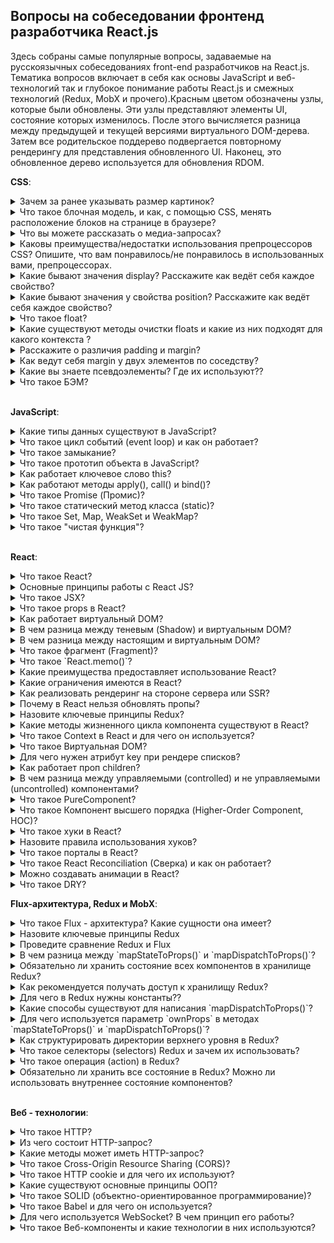 ## Вопросы на собеседовании фронтенд разработчика React.js

Здесь собраны самые популярные вопросы, задаваемые на русскоязычных собеседованиях front-end разработчиков на React.js.  Тематика вопросов включает в себя как основы JavaScript и веб-технологий так и глубокое понимание работы React.js и смежных технологий (Redux, MobX и прочего).Красным цветом обозначены узлы, которые были обновлены. Эти узлы представляют элементы UI, состояние которых изменилось. После этого вычисляется разница между предыдущей и текущей версиями виртуального DOM-дерева. Затем все родительское поддерево подвергается повторному рендерингу для представления обновленного UI. Наконец, это обновленное дерево используется для обновления RDOM.



**CSS**:

<details>
<summary>Зачем за ранее указывать размер картинок?</summary>
<div>
  <li> Потому что при загрузке страницы, по мере загрузки картинок, изображение начнет прыгать. </li>  
</div>  
</details>  
  
<details>
<summary>Что такое блочная модель, и как, с помощью CSS, менять расположение блоков на странице в браузере?</summary>
<div>
  <li>Блочная модель — модель, при которой каждый элемент представляет собой прямоугольный блок и имеет ширину, высоту, поля, границы и отступы. Менять расположение элементов можно с помощью позиционирования (position), отступов (margin) и трансформирования (transform).</li>  
</div>  
</details> 

<details>
<summary>Что вы можете рассказать о медиа-запросах?</summary>
<div>
  <li> Медиа-запросы позволяют адаптировать страницы для разных типов устройств (принтеров, речевых браузеров и т.д.) или для устройств с определенными характеристиками: ширина (width), высота (height), соотношение ширины к высоте области просмотра (aspect-ratio), ориентация (orientation), разрешение (resolution), количество бит на каждый из цветовых компонентов устройства (color) и другие. </li>  
</div>  
</details>  
  
<details>
<summary>Каковы преимущества/недостатки использования препроцессоров CSS? Опишите, что вам понравилось/не понравилось в использованных вами, препроцессорах.</summary>
<div>
  <li>Преимущества использования препроцессоров: использование дополнительного функционала (переменных, условий, циклов, функций и т.д.). Недостатки, в целом, проявляются при неправильном использовании этого функционала. Например:
Злоупотребление примесями (@mixin, когда один объект копирует свойства другого объекта). В итоге значительно увеличивается размер файла и падает общая производительность.
Использование расширения (@extend) в Sass позволяет избежать описанную выше проблему, но может возникнуть другая: многократное расширение базового класса может привести к получению CSS-правила с длинным именем селектора, что плохо сказывается на производительности.
При редактировании миксина или базового класса можно, не заметив, изменить свойства множества объектов.
Обобщая селекторы, можно слишком увеличить их специфичность, что затруднит их управление и поддержку.
В целом, использование препроцессоров предоставляет отличные синтаксис и возможности, но нужно тщательно взвешивать все за и против их использования для каждого конкретного проекта.</li>  
</div>  
</details>  


<details>
<summary>Какие бывают значения display? Расскажите как ведёт себя каждое свойство?</summary>
<div>

```CSS
  display: block | inline | inline-block | inline-table |
  inline-flex | flex | list-item | none |
  run-in | table | table-caption | table-cell | table-column-group 
  | table-column |
  table-footer-group | table-header-group | table-row | table-row-group
```

<H2>block</H2>

Элемент показывается как блочный. Применение этого значения для строчных элементов, например span, заставляет его вести подобно блокам — происходит перенос строк в начале и в конце содержимого.

<H2>inline</H2>

Элемент отображается как строчный. Использование блочных элементов, таких, как div и p, автоматически создаёт перенос и показывает их содержимое с новой строки. Значение inline отменяет эту особенность, поэтому содержимое блочных элементов начинается с того места, где окончился предыдущий элемент.

<H2>inline-block</H2>

Это значение генерирует блочный элемент, который обтекается другими элементами веб-страницы подобно строчному элементу. Фактически такой элемент по своему действию похож на встраиваемые элементы (вроде img). При этом его внутренняя часть форматируется как блочный элемент, а сам элемент — как строчный.

<H2>inline-table</H2>

Определяет, что элемент является таблицей, как при использовании table, но при этом таблица является строчным элементом и происходит её обтекание другими элементами, например, текстом.

<H2>inline-flex</H2>

Элемент ведёт себя как строчный и выкладывает содержимое согласно флекс-модели.

<H2>flex</H2>

Элемент ведёт себя как блочный и выкладывает содержимое согласно флекс-модели.

<H2>list-item</H2>

Элемент выводится как блочный и добавляется маркер списка. none Временно удаляет элемент из документа. Занимаемое им место не резервируется, и веб-страница формируется так, словно элемента и не было. Изменить значение и сделать вновь видимым элемент можно с помощью скриптов, обращаясь к свойствам через объектную модель. В этом случае происходит переформатирование данных на странице с учётом вновь добавленного элемента.
</div>  
</details>  

<details>
<summary>Какие бывают значения у свойства position? Расскажите как ведёт себя каждое свойство?</summary>
<div>
  
```CSS
  position: absolute | fixed | relative | static | sticky
```  
<H2>absolute</H2>

Абсолютное позиционирование. Указывает, что элемент абсолютно позиционирован, при этом другие элементы отображаются на веб-странице словно абсолютно позиционированного элемента и нет. Положение элемента задаётся свойствами left, top, right и bottom, также на положение влияет значение свойства position родительского элемента. Так, если у родителя значение position установлено как static или родителя нет, то отсчёт координат ведётся от края окна браузера. Если у родителя значение position задано как relative, то отсчёт координат ведётся от края родительского элемента.

<H2>fixed</H2>

Фиксированное позиционирование. По своему действию это значение близко к absolute, но в отличие от него привязывается к указанной свойствами left, top, right и bottom точке на экране и не меняет своего положения при прокрутке веб-страницы.

<H2>relative</H2>

Относительное позиционирование. Положение элемента устанавливается относительно его исходного места. Добавление свойств left, top, right и bottom изменяет позицию элемента и сдвигает его в ту или иную сторону от первоначального расположения.

<H2>static</H2>

Статичное позиционирование. Элементы отображаются как обычно. Использование свойств left, top, right и bottom не приводит к каким-либо результатам.

<H2>sticky</H2>

Это сочетание относительного и фиксированного позиционирования. Элемент рассматривается как позиционированный относительно, пока он не пересекает определённый порог, после чего рассматривается как фиксированный. Обычно применяется для фиксации заголовка на одном месте, пока содержимое, к которому относится заголовок, прокручивается на странице.
</div>  
</details> 


<details>
<summary>Что такое float?</summary>
<div>
Определяет, по какой стороне будет выравниваться элемент, при этом остальные элементы будут обтекать его с других сторон. Когда значение свойства float равно none, элемент выводится на странице как обычно, при этом допускается, что одна строка обтекающего текста может быть на той же линии, что и сам элемент.
</div>  
</details>  
  
<details>
<summary>Какие существуют методы очистки floats и какие из них подходят для какого контекста ?</summary>
<div>
  <li> Свойство clear, примененное к нижестоящему (от float) элементу со значениями left, right, both, а также свойство overflow со значением hidden. Само по себе свойство overflow управляет отображением содержимого блока (добавляет полосы прокрутки, обрезает не поместившийся контент), в добавок, значения auto, scroll или hidden отменяют свойство float.
</li>  
</div>  
</details> 

<details>
<summary>Расскажите о различия padding и margin?</summary>
<div>
<H2>margin</H2>

Устанавливает величину отступа от каждого края элемента. Отступом является пространство от границы текущего элемента до внутренней границы его родительского элемента.

<H2>padding</H2>

Устанавливает значение полей вокруг содержимого элемента. Полем называется расстояние от внутреннего края рамки элемента до воображаемого прямоугольника, ограничивающего его содержимое.
</div>  
</details>  
  


<details>
<summary>Как ведут себя margin у двух элементов по соседству?</summary>
<div>
У блочных элементов расположенных рядом друг с другом по вертикали наблюдается эффект схлопывания, когда отступы не суммируются, а объединяются между собой. Само схлопывание действует на два и более блока (один может быть вложен внутрь другого) с отступами сверху или снизу, при этом примыкающие отступы комбинируются в один. Для отступов слева и справа схлопывание никогда не применяется.

<p>Схлопывание не срабатывает:</p>

<p>для элементов, у которых на стороне схлопывания задано свойство padding.</p>
<p>для элементов, у которых на стороне схлопывания задана граница; на элементах с абсолютным позиционированием, т. е. таких, у которых position установлено как absolute;</p>
<p>на плавающих элементах (для них свойство float задано как left или right);</p>
<p>для строчных элементов;</p>
<p>для html.</p>

</div>  
</details>  
  


<details>
<summary>Какие вы знаете псевдоэлементы? Где их используют??</summary>
<div>
Самые «ходовые»:

<p>:after</p>
<p>:before</p>
<p>:placeholder</p>
<p>:selection</p>
</div>  
</details>  
  


<details>
<summary>Что такое БЭМ?</summary>
<div>
БЭМ (Блок, Элемент, Модификатор) — компонентный подход к веб-разработке. В его основе лежит принцип разделения интерфейса на независимые блоки. Он позволяет легко и быстро разрабатывать интерфейсы любой сложности и повторно использовать существующий код, избегая «Copy-Paste».
</div>  
</details>  
  
<br/> 
  
**JavaScript**:

<details>
<summary>Какие типы данных существуют в JavaScript?</summary>
<div>
  <ul>
    <li>
      Число <b>«number»</b> - Единый тип число используется как для целых, так и для дробных чисел. Существуют специальные числовые значения Infinity (бесконечность) и NaN (ошибка вычислений). Например, бесконечность Infinity получается при делении на ноль. Ошибка вычислений NaN будет результатом некорректной математической операции.
    </li>
    <li>
      Строка <b>«string»</b>
    </li>
    <li>
      Булевый (логический) тип <b>«boolean»</b>
    </li>
    <li>
      Специальное значение <b>«null»</b> - В JavaScript null не является «ссылкой на несуществующий объект» или «нулевым указателем», как в некоторых других языках. Это просто специальное значение, которое имеет смысл «ничего» или «значение неизвестно».
    </li>
    <li>
       Специальное значение <b>«undefined»</b> - Значение undefined, как и null, образует свой собственный тип, состоящий из одного этого значения. Оно имеет смысл «значение не присвоено». Если переменная объявлена, но в неё ничего не записано, то её значение как раз и есть undefined.
    </li>
    <li>
      Объекты <b>«object»</b> - Первые 5 типов называют «примитивными». Особняком стоит шестой тип: «объекты». Он используется для коллекций данных и для объявления более сложных сущностей. Объявляются объекты при помощи фигурных скобок {...}
    </li>
  </ul>
  <p><i>Источник: <a href ="https://learn.javascript.ru/types-intro">learn.javascript.ru</a></i></p>
</div>
</details>

<details>
<summary>Что такое цикл событий (event loop) и как он работает?</summary>
<div>
  <p>Движок браузера выполняет JavaScript в одном потоке. Для потока выделяется область памяти — стэк, где хранятся фреймы (аргументы, локальные переменные) вызываемых функций.</p>
  <p>Список событий, подлежащих обработке формируют очередь событий. Когда стек освобождается, движок может обрабатывать событие из очереди. Координирование этого процесса и происходит в event loop.</p>
  <p>Это по сути бесконечный цикл, в котором выполняются многочисленные обработчики событий. Если очередь пустая — движок браузера ждет, когда поступит событие. Если непустая — первое в ней событие извлекается и его обработчик начинает выполняться. И так до бесконечности.</p>
   <p>Main Thread - основной поток, где браузер выполняет JS.</p>
   <img src="https://habrastorage.org/r/w1560/webt/l0/z9/q2/l0z9q2s-zdltplomxlim269pu7k.png"/>
   <p>На основе этой схемы строится работа всего Event Loop.</p>
   <img src="https://habrastorage.org/r/w1560/webt/zh/lq/ff/zhlqffco6t_lo1sxkql-hoqmlmq.png"/>
   <p>После начала выполнения скрипта, в очередь Tasks ставится задача с выполнением этого скрипта.</p>
   <p>После того как завершается задача по выполнению скрипта (задача от Tasks), Event Loop идет к Microtasks (после задачи от Tasks Event Loop берет задачи от Microtasks). У него Event Loop берет задачи до тех пор, пока они не закончатся. Это значит, что если время их добавления равно времени их выполнения, то Event Loop будет бесконечно их разгребать.
Далее он идет к Render и выполняет задачи от него. Задачи от Render оптимизируются браузером и, если он посчитает, что в этом цикле не нужно ничего перерисовывать, то Event Loop просто пойдет дальше. Далее Event Loop снова берет задачи от Tasks и просит у него только одну, первую в очереди задачу, передает ее в CallStack и идет дальше по циклу.</p>
   <p>Если у кого-то из заказчиков не оказалось задач, то Event Loop просто идет к следующему. И, наоборот, если у заказчика задачи занимают много времени, то остальные заказчики будут ждать своей очереди. А если задачи от какого-то заказчика оказались бесконечными, то Call Stack переполняется, и браузер начинает ругаться.</p>
    <p>
    Фрагмент кода для примера работы с Event Loop:

    function foo() {
      setTimeout(foo, 0);
    }

    foo();
  </p>
  <p>Мы видим, что функция foo вызывает сама себя рекурсивно через setTimeout внутри, но при каждом вызове она создает задачу заказчика Tasks. Как мы помним, в цикле Event Loop при выполнении очереди задач от Tasks берет только 1 задачу в цикл. И далее происходит выполнение задач от Microtasks и Render. Поэтому этот фрагмент кода не заставит Event Loop страдать и вечно разгребать его задачи. Но будет подкидывать новую задачу для заказчика Tasks на каждом круге.</p>

  <p>Давайте попробуем выполнить этот скрипт в браузере Google Chrome. Для этого я создал простой HTML-документ и подключил в нем script.js с этим фрагментом кода. После открытия документа заходим в инструменты разработчика, и открываем вкладку Perfomance и жмем там кнопку 'start profiling and reload page':</p>

  <img src="https://habrastorage.org/r/w780/webt/g2/t2/qm/g2t2qmmkttfonylvgs0tqkyfbs0.png"/>

  <p>Видим, что задачи от Tasks выполняются по одной в цикл, примерно раз в 4ms.</p>

</div>
</details>

<details>
<summary>Что такое замыкание?</summary>
<div>
  <p>Замыкание — это комбинация функции и лексического окружения, в котором эта функция была объявлена. Это окружение состоит из произвольного количества локальных переменных, которые были в области действия функции во время создания замыкания.</p> 
  <p>Простыми словами, замыкание запоминает переменные из того места где оно было обьявлено и не важно где оно было запущено.</p>
  <p><i>Источник: <a href ="https://developer.mozilla.org/ru/docs/Web/JavaScript/Closures">developer.mozilla.org</a></i></p>
</div>
</details>

<details>
<summary>Что такое прототип объекта в JavaScript?</summary>
<div>
  <p>В JavaScript объект может наследовать свойства другого объекта. Объект, от которого наследуются свойства, называется прототипом.</p>
  <p>Суть прототипного наследования в JavaScript: объекты могут наследовать свойства от других объектов - прототипов. Связующим звеном выступает специальное свойство __proto__</p>
  <p>Если один объект имеет специальную ссылку __proto__ на другой объект, то при чтении свойства из него, если свойство отсутствует в самом объекте, оно ищется в объекте __proto__. Недостаток этого подхода – он не работает в IE10-.</p>
  <p>К счастью, в JavaScript с древнейших времён существует альтернативный, встроенный в язык и полностью кросс-браузерный способ. Чтобы новым объектам автоматически ставить прототип, конструктору ставится свойство prototype.</p>
  <p>При создании объекта через new, в его прототип __proto__ записывается ссылка из prototype функции-конструктора.</p>
  <p>Значением Person.prototype по умолчанию является объект с единственным свойством constructor, содержащим ссылку на Person.</p>
  <p><i>Источник: <a href ="https://learn.javascript.ru/prototype">learn.javascript.ru</a></i></p>
</div>
</details>

<details>
<summary>Как работает ключевое слово this?</summary>
<div>
  <p>В глобальном контексте выполнения (за пределами каких-либо функций), this ссылается на глобальный объект вне зависимости от использования в строгом или нестрогом режиме.</p>
  <p>В пределах функции значение this зависит от того, каким образом вызвана функция (т.е. THIS это контекст вызова функции):</p>
  <ul>
  <li>Простой вызов -  значением this будет глобальный объект. В строгом режиме, значение this остается тем значением, которое было установлено в контексте исполнения. Если такое значение не определено, оно остается undefined. Для того что бы передать значение this от одного контекста другому необходимо использовать call или apply</li>
  <li>Стрелочные функции, this привязан к окружению, в котором была создана функция. В глобальной области видимости, this будет указывать на глобальный объект. </li>
  <li>Метод обьекта, Когда функция вызывается как метод объекта, используемое в этой функции ключевое слово this принимает значение объекта, по отношению к которому вызван метод.</li>
  <li>Не прямой вызов, this это первый аргумент когда мы вызываем связанную функцию myFync.bind(thisArg)</li>
  <li>Конструктор, new Foo(), this это созданный обьект при вызове конструктора. new Foo() делает вызов конструктора, где контекст это контекст созданного обьекта. Внутри Foo обьект проиницилизорован.</li>
    
    
  
  
    //Функция конструктор
    function Foo () {
      // this is fooInstance
      this.property = 'Default Value';
    }

    //Constructor invocation
    const fooInstance = new Foo();

    fooInstance.property; // => 'Default Value'

   <img src="https://dmitripavlutin.com/static/a0f6062c2d9848de7c0b569aff17195b/7c84e/5-1.webp"/>
  

  </ul>
  <p><i>Источник: <a href ="https://developer.mozilla.org/ru/docs/Web/JavaScript/Reference/Operators/this">developer.mozilla.org</a></i></p>
</div>
</details>

<details>
<summary>Как работают методы apply(), call() и bind()?</summary>
<div>
  <p>Функции в JavaScript никак не привязаны к своему контексту this, с одной стороны, здорово – это позволяет быть максимально гибкими, одалживать методы и так далее.</p>
  <p>Но с другой стороны – в некоторых случаях контекст может быть потерян. Способы явно указать this  - методы bind, call и apply.</p>
  <ul>
    <li>
      <p>Синтаксис метода call: func.call(context, arg1, arg2, ...)</p>
      <p>При этом вызывается функция func, первый аргумент call становится её this, а остальные передаются «как есть». Вызов func.call(context, a, b...) – то же, что обычный вызов func(a, b...), но с явно указанным this(=context).</p>
    </li>
    <li>
      <p>Если нам неизвестно, с каким количеством аргументов понадобится вызвать функцию, можно использовать более мощный метод: apply. Вызов функции при помощи func.apply работает аналогично func.call, но принимает массив аргументов вместо списка.</p>
      <p>
        func.call(context, arg1, arg2) идентичен вызову func.apply(context, [arg1, arg2]);
      </p>
    </li>
    <li>
      <p>Синтаксис встроенного bind: var wrapper = func.bind(context[, arg1, arg2...])</p>
      <p>Методы bind и call/apply близки по синтаксису, но есть важнейшее отличие. Методы call/apply вызывают функцию с заданным контекстом и аргументами. А bind не вызывает функцию. Он только возвращает «обёртку», которую мы можем вызвать позже, и которая передаст вызов в исходную функцию, с привязанным контекстом.</p>
    </li>
  </ul>
  <p>
    <i>Источник:
      <br/>
      <a href ="https://learn.javascript.ru/call-apply#metod-apply">javascript.ru - call и apply</a>
      <br/>
      <a href ="https://learn.javascript.ru/bind#bind">javascript.ru - bind</a>
    </i>
  </p>
</div>
</details>

<details>
<summary>Что такое Promise (Промис)?</summary>
<div>
  <br/>
  <p>Promise – это специальный объект, который содержит своё состояние. Вначале pending («ожидание»), затем – одно из: fulfilled («выполнено успешно») или rejected («выполнено с ошибкой»).</p>
  <p>
    Синтаксис создания Promise:

    var promise = new Promise(function(resolve, reject) {
      // Эта функция будет вызвана автоматически

      // В ней можно делать любые асинхронные операции,
      // А когда они завершатся — нужно вызвать одно из:
      // resolve(результат) при успешном выполнении
      // reject(ошибка) при ошибке
    })
  </p>
  <p>
    Универсальный метод для навешивания обработчиков:
    
    promise.then(onFulfilled, onRejected)
    
  <ul>
    <li>onFulfilled – функция, которая будет вызвана с результатом при resolve.</li>
    <li>onRejected – функция, которая будет вызвана с ошибкой при reject.</li>
  </ul>
    Для того, чтобы поставить обработчик только на ошибку, вместо .then(null, onRejected) можно написать .catch(onRejected) – это то же самое.
  </p>
  <p>
    Возьмём setTimeout в качестве асинхронной операции, которая должна через некоторое время успешно завершиться с результатом «result»:
  
    // Создаётся объект promise
    let promise = new Promise((resolve, reject) => {

      setTimeout(() => {
        // переведёт промис в состояние fulfilled с результатом "result"
        resolve("result");
      }, 1000);

    });

    // promise.then навешивает обработчики на успешный результат или ошибку
    promise
      .then(
        result => {
          // первая функция-обработчик - запустится при вызове resolve
          alert("Fulfilled: " + result); // result - аргумент resolve
        },
        error => {
          // вторая функция - запустится при вызове reject
          alert("Rejected: " + error); // error - аргумент reject
        }
      );
   В результате запуска кода выше – через 1 секунду выведется «Fulfilled: result».
  </p>
  <p><i>Источник: <a href ="https://learn.javascript.ru/promise">javascript.ru</a></i></p>
</div>
</details>

<details>
  <summary>Что такое статический метод класса (static)?</summary>
  <div>
    <p>
      Ключевое слово static используется в классах для определения статичных методов. Статичные методы функции, принадлежащие объекту класса, но не доступные другим объектам того же класса.
      
      class Repo {
        static getName() {
          return "Repo name is modern-js-cheatsheet"
        }
      }

      // нам не нужно создавать объект класса Repo
      console.log(Repo.getName()) // "Repo name is modern-js-cheatsheet"

      let r = new Repo();
      console.log(r.getName()) // необработанная ошибка TypeError: r.getName не является функцией
   </p>
    <p>
      Cтатические методы вызываются через имя класса. Вызывать статические методы через имя объекта запрещено. Статические методы часто используются для создания вспомогательных функций приложения.
    </p>
    <p>
    </p>
    <p>
      <i>Источник: <a href="https://tproger.ru/translations/javascript-cheatsheet/#sttcmthds">tproger.ru</a>
      </i>
    </p>
  </div>
</details>

<details>
<summary>Что такое Set, Map, WeakSet и WeakMap?</summary>
<div>
  <br/>
  <p>В ES-2015 появились новые типы коллекций в JavaScript: Set, Map, WeakSet и WeakMap.</p>
  <p>Map – коллекция для хранения записей вида ключ:значение. В отличие от объектов, в которых ключами могут быть только строки, в Map ключом может быть произвольное значение, например:</p>
  <p>
    
    'use strict';

    let map = new Map();

    map.set('1', 'str1');   // ключ-строка
    map.set(1, 'num1');     // число
    map.set(true, 'bool1'); // булевое значение

    // в обычном объекте это было бы одно и то же,
    // map сохраняет тип ключа
    alert( map.get(1)   ); // 'num1'
    alert( map.get('1') ); // 'str1'

    alert( map.size ); // 3
  </p>
  <p>
    Set – коллекция для хранения множества значений, причём каждое значение может встречаться лишь один раз. Например, к нам приходят посетители, и мы хотели бы сохранять всех, кто пришёл. При этом повторные визиты не должны приводить к дубликатам, то есть каждого посетителя нужно «посчитать» ровно один раз. Set для этого отлично подходит:
  </p>
  <p>
    
    'use strict';

    let set = new Set();

    let vasya = {name: "Вася"};
    let petya = {name: "Петя"};
    let dasha = {name: "Даша"};

    // посещения, некоторые пользователи заходят много раз
    set.add(vasya);
    set.add(petya);
    set.add(dasha);
    set.add(vasya);
    set.add(petya);

    // set сохраняет только уникальные значения
    alert( set.size ); // 3

    set.forEach( user => alert(user.name ) ); // Вася, Петя, Даша
  </p>
  <p>
    WeakSet – особый вид Set, не препятствующий сборщику мусора удалять свои элементы. 
    То же самое – WeakMap для Map. То есть, если некий объект присутствует только в WeakSet/WeakMap – он удаляется из памяти. Это нужно для тех ситуаций, когда основное место для хранения и использования объектов находится где-то в другом месте кода, а здесь мы хотим хранить для них «вспомогательные» данные, существующие лишь пока жив объект. Например, у нас есть элементы на странице или, к примеру, пользователи, и мы хотим хранить для них вспомогательную информацию, например обработчики событий или просто данные, но действительные лишь пока объект, к которому они относятся, существует. Если поместить такие данные в WeakMap, а объект сделать ключом, то они будут автоматически удалены из памяти, когда удалится элемент. Например:
  </p>
  <p>
    
    // текущие активные пользователи
    let activeUsers = [
      {name: "Вася"},
      {name: "Петя"},
      {name: "Маша"}
    ];

    // вспомогательная информация о них,
    // которая напрямую не входит в объект юзера,
    // и потому хранится отдельно
    let weakMap = new WeakMap();

    weakMap.set(activeUsers[0], 1);
    weakMap.set(activeUsers[1], 2);
    weakMap.set(activeUsers[2], 3);
    weakMap.set('Katya', 4); //Будет ошибка TypeError: "Katya" is not a non-null object

    alert( weakMap.get(activeUsers[0]) ); // 1

    activeUsers.splice(0, 1); // Вася более не активный пользователь

    // weakMap теперь содержит только 2 элемента

    activeUsers.splice(0, 1); // Петя более не активный пользователь

    // weakMap теперь содержит только 1 элемент
  </p>
  <p><i>Источник: <a href ="https://learn.javascript.ru/set-map">javascript.ru</a></i></p>
</div>
</details>

<details>
<summary>Что такое "чистая функция"?</summary>
<div>
  <p>
   Чистые функции — строительные блоки в функциональном программировании. Их обожают за простоту и тестируемость.  Функция должна удовлетворять двум условиям, чтобы считаться «чистой»:

  — Каждый раз функция возвращает одинаковый результат, когда она вызывается с тем же набором аргументов

  — Нет побочных эффектов
   </p> 

   <p> 1. Нечистые функции = непостоянные результаты </p>
   <p> 2. Нет побочных эффектов </p>
   <p>Примеры побочных эффектов:

    Видоизменение входных параметров
    console.log
    HTTP вызовы (AJAX/fetch)
    Изменение в файловой системе
    Запросы DOM

    
  </p> 
  <p>По сути, любая работа, выполняемая функцией, не связана с вычислением конечного результата. </p>
</div>
</details>

<br/>

**React**:

<details>
<summary>Что такое React?</summary>
<div>
  <p>
   React это *открытая (с открытым исходным кодом) JavaScript-библиотека для фронтенда*, предназначенная для создания пользовательских интерфейсов, особенно, если речь идет о создании одностраничного приложения. Она отвечает за слой представления (view layout) в веб и мобильных приложениях. React был создан [Jordan Walke](https://github.com/jordwalke), разработчиком программного обеспечения из Facebook. React был представлен на Facebook News Feed в 2011 году, а для Instagram - в 2012 году.
   </p>
   <p>
    <a>Основными особенностями React является следующее:</a> <br>
    1. Использование *VirtualDOM* (виртуальной объектной модели документа) вместо *RealDOM* (настоящий или реальный DOM), поскольку манипуляции с *RealDOM* являются дорогостоящими с точки зрения производительности<br>
    2. Поддержка *рендеринга на стороне сервера* (Server Side Rendering, SSR)<br>
    3. Следование принципу *однонаправленного* потока или связывания данных<br>
    4. Использование *переиспользуемых/компонуемых* компонентов пользовательского интерфейса (User Interface, UI) для формирования слоя представления<br>
   </p>
</div>
</details>

<details>
<summary>Основные принципы работы с React JS?</summary>
<div>
  <a>Composition:</a><br>
  <p>
     Композиция это обьединения частей или елементов в единое целое. Компоненты в реакте это UI кирпичики из которых строится приложение. Композиция в React JS используется вместо наследования.<br>
     Модель композиции React: <br>
     1. Родитель может знать, а может и не знать кто будет компонентом ребенком в будущем.<br>
     2. Ребенок ни когда не знает кто родитель.<br>
     3. Ребенок ни когда не знает кто его братья и сестры.<br>
     4. Отношения между компонентами проиходят через всем понятный интерфейс (ПРОПСЫ).<br>

  </p>
   <p>
    
   </p>
</div>
</details>

<details>
<summary>Что такое JSX?</summary>
<div>
  *JSX* (JavaScript и XML) - это XML-подобный синтаксис, расширяющий возможности ECMAScript. По сути, он является синтаксическим сахаром для функции `React.createElement()`, совмещая выразительность JavaScript с HTML-подобным синтаксисом разметки.

   <p> В приведенном ниже примере, текст внутри тега `h1` в методе `render()` возвращается в виде JavaScript-функции: </p>

    
    class App extends React.Component {
      render() {
        return (
          <div>
            <h1>{'Добро пожаловать в мир React!'}</h1>
          </div>
        )
      }
    }
    
</div>
</details>

<details>
<summary>Что такое props в React?</summary>
<div>
  <p>
  *Props* - это входные данные для компонента. Это простые значения (примитивы) или объект, содержащий несколько значений, которые передаются компонентам при их создании с помощью синтаксиса, похожего на атрибуты HTML-тегов.

  <p>Основное назначение пропов в React заключается в предоставлении компоненту следующего функционала:</p>

  <p>1. Передача данных компоненту</p>
  <p>2. Вызов изменения состояния</p>
  <p>3. Использование через `this.props.reactProp` внутри метода `render()` компонента</p>
    Создадим элемент со свойством `reactProp`:
  <p>

      <Element reactProp={'1'} />
  </p>
    Этот `reactProp` добавляется в качестве свойства ко встроенному объекту *props*, который присутствет во всех компонентах, созданных с помощью React.
  <p>

     props.reactProp
  </p>  
  </p>
</div>
</details>


<details>
<summary>Как работает виртуальный DOM?</summary>
<div>
  <p>1. При любом изменении внутренних данных пользовательский интерфейс меняется в представлении виртуального DOM.</p>
  <p>2. Затем вычисляется разница между предыдущим и новым представлениями.</p>
  <p>3. После этого обновляются только те части реального DOM, которые подверглись изменениям.</p>
  <img src="https://api.bcode.dev/v1/content/storage/post/100004/a36995c00227434eb59af3dfd8f246c5.png"/>

  <p>Красным цветом обозначены узлы, которые были обновлены. Эти узлы представляют элементы UI, состояние которых изменилось. После этого вычисляется разница между предыдущей и текущей версиями виртуального DOM-дерева. Затем все родительское поддерево подвергается повторному рендерингу для представления обновленного UI. Наконец, это обновленное дерево используется для обновления RDOM.</p>

  <img src="https://habrastorage.org/r/w1560/getpro/habr/post_images/12a/500/0c2/12a5000c239d0c3eb96cd4848e7221a1.jpg"/>
</div>
</details>

<details>
<summary>В чем разница между теневым (Shadow) и виртуальным DOM?</summary>
<div>
  <p>*Shadow DOM* - это браузерная технология, спроектированная для ограничения области видимости переменных и CSS в *веб-компонентах*. *Virtual DOM* - это концепция, реализуемая некоторыми библиотеками JavaScript поверх браузерных API.</p>
</div>
</details>

<details>
<summary>В чем разница между настоящим и виртуальным DOM?</summary>
<div>
Ниже представлены основные отличие между реальным и виртуальным DOM:

| Реальный DOM | Виртуальный DOM |
| ----- | ------- |
| Обновления медленные | Обновления быстрые |
| Манипуляции с DOM очень дорогостоящие | Манипуляции с DOM не очень дорогие |
| Вы можете обновлять HTML напрямую | Вы не можете обновлять HTML напрямую |
| Активная работа с DOM часто приводит к утечкам памяти | Утечки памяти практически полностью исключены |
| При обновлении элемента создается новая DOM | При изменении элемента обновляется только JSX |
</div>
</details>

<details>
<summary>Что такое фрагмент (Fragment)?</summary>
<div>
  <p>
  Это распространенный паттерн в React, который используется в компонентах, возвращающих несколько элементов. *Fragments* позволяют группировать дочерние элементы без создания лишних DOM-узлов:</p>
  <p>

    render() {
      return (
        <React.Fragment>
          <ChildA />
          <ChildB />
          <ChildC />
        </React.Fragment>
      )
    }
  </p>

  <p>Также существует *сокращенный синтаксис*, но он не поддерживается в некоторых инструментах:</p>
  <p>

    render() {
      return (
        <>
          <ChildA />
          <ChildB />
          <ChildC />
        </>
      )
    }
  </p>

  <p>1. Фрагменты немного быстрее и используют меньше памяти. Реальная польза от этого ощущается в очень больших и глубоких деревьях элементов</p>
  <p>2. Некоторые механизмы CSS, например, *Flexbox* и *Grid* используют связь родитель-ребенок (предок-потомок, если угодно), поэтому добавление дополнительных `div` может сломать макет страницы.</p>
  <p>3. Удобнее пользоваться инспектором DOM</p>
  </p>
</div>
</details>



<details>
<summary>Что такое `React.memo()`?</summary>
<div>
<p>Классовым компонентам можно запретить повторный рендеринг, если их пропы остались прежними, с помощью *PureComponent* или `shouldComponentUpdate()`. Теперь и у функциональных компонентов имеется такая возможность благодаря функции-обертке `React.memo()`:</p>

  ```jsx
  const MyComponent = React.memo(function MyComponent(props) {
  /* повторный рендеринг выполняется только при изменении пропов */
  });
  ```

<p>Похожий функционал предоставляет хук `useMemo()`.</p>
</div>
</details>


<details>
<summary>Какие преимущества предоставляет использование React?</summary>
<div>
  <p>Вот список основных преимуществ:

    1. Повышение производительности приложения благодаря *виртуальному DOM*
    2. *JSX* облегчает написание и чтение кода
    3. Возможность рендеринга как на стороне клиента, так и на стороне сервера
    4. Возможность относительно простой интеграции с фреймворками (Angular, Backbone), поскольку React - это всего лишь библиотека
    5. Возможность быстрого юнит и интеграционного тестирования с помощью таких инструментов, как Jest
  </p>

</div>
</details>

<details>
<summary>Какие ограничения имеются в React?</summary>
<div>
  <p>Кроме преимуществ, в React существуют некоторые ограничения:

    1. React - это всего лишь библиотека, отвечающая за слой представления, а не полноценный фреймворк
    2. Его трудно изучать новичкам в веб-разработке
    3. Интеграция с традиционными MVC-фреймворками требует дополнительной настройки
    4. Код является более сложным из-за встроенных шаблонов и JSX
    5. Большое количество мелких компонентов приводит к сложности в проектировании и построении архитектуры приложения
  </p>
</div>
</details>


<details>
<summary>Как реализовать рендеринг на стороне сервера или SSR?</summary>
<div>
  <p>React поддерживает рендеринг на стороне Node-сервера из коробки. Для этого используется специальная версия DOM-рендерера, которая реализует такой же паттерн, что и клиентская версия:</p>

   
    import ReactDOMServer from 'react-dom/server'
    import App from './App'

    ReactDOMServer.renderToString(<App />)
    

  <p>Этот метод возвращает обычный HTML в виде строки, которая затем может быть помещена в тело (body) ответа сервера. На стороне клиента React определяет предварительно отрендеренный контент и просто вставляет его в существующее дерево компонентов.
  </p>
</div>
</details>


<details>
<summary>Почему в React нельзя обновлять пропы?</summary>
<div>
  <p>Философия React гласит, что пропы должны быть *иммутабельными* (неизменяемыми или неизменными) и *однонаправленными* (передаваемыми в одном направлении, сверху вниз). Это означает, что родительский компонент может передавать пропы дочерним, а последние не могут их модифицировать.</p>
</div>
</details>


<details>
<summary>Назовите ключевые принципы Redux?</summary>
<div>
<p>Redux следует трем фундаментальным принципам:</p>
     <p>1. **Единственный источник истины:** состояние всего приложения хранится в древовидном объекта - в одном хранилище. Единственное состояние-дерево облегчает наблюдение за изменениями и отладку или инспектирование приложения</p>
     <p>2. **Состояние доступно только для чтения:** единственный способ изменить состояние заключается в запуске операции - объекте, описывающем произошедшее. Это позволяет гарантировать, что ни представления, ни сетевые коллбеки не буду иметь возможности изменять состояние напрямую</p>
    <p>3. **Изменения производятся с помощью "чистых" функций:** для определения того, как изменяется состояние в зависимости от операции, создаются редукторы (reducers). Редукторы - это "чистые" функции, принимающие предыдущее состояние в качестве аргумента и возвращающие новое</p>

</div>
</details>


<details>
<summary>Какие методы жизненного цикла компонента существуют в React?</summary>
<div>
  <ul>
     <li>
       <b>render()</b> — единственный обязательный метод в классовом компоненте.
       <br>
       При вызове он проверяет this.props и this.state и возвращает один из следующих вариантов: Элемент React, Массивы и фрагменты, Порталы, Строки и числа, Booleans или null
     </li>
    <br/>
    <li>
      <b>constructor()</b> - Конструктор компонента React вызывается до того, как компонент будет примонтирован. В начале конструктора необходимо вызывать super(props). Если это не сделать, this.props не будет определён. Это может привести к багам.
      <br>
      Конструкторы в React обычно используют для двух целей: Инициализация внутреннего состояния через присвоение объекта this.state. Привязка обработчиков событий к экземпляру.
      <br>
      Конструктор — единственное место, где можно напрямую изменять this.state. В остальных методах необходимо использовать this.setState().
      <br>
      <b>useState</b> - заменяет конструктор. Служит для управление локальным state у компонента.
    </li>
    <br/>
    <li>
      <b>componentDidMount()</b> - вызывается сразу после монтирования (то есть, вставки компонента в DOM). В этом методе должны происходить действия, которые требуют наличия DOM-узлов. Это хорошее место для создания сетевых запросов.
      <br/>
      Этот метод подходит для настройки подписок. Но не забудьте отписаться от них в componentWillUnmount().
      <br/>
      <b>useEffect(callBack, [])</b> - Инициализируется немедленно после первого рендера, инициализирует state которому могут понадобиться DOM ноды, Network запросы и другие side effects.
    </li>
    <br/>
    <li>
      <b>componentDidUpdate(prevProps, prevState, snapshot)</b> - вызывается сразу после обновления. Не вызывается при первом рендере. Метод позволяет работать с DOM при обновлении компонента. Также он подходит для выполнения таких сетевых запросов, которые выполняются на основании результата сравнения текущих пропсов с предыдущими. Если пропсы не изменились, новый запрос может и не требоваться.
      <br>
      <p>

        const mounted = useRef()
        useEffect(() => {
          if(!mounted.current) {
            mounted.current = true
          } else {
            console.log('componentDidUpdate !)
          }

        })

   </p>
    <b>useEffect(callBack)</b> - вызывается и при первом рендере и после обновления. Для эмуляции componentDidUpdate нужна проверка на первый рендер и useRef.
    </li>
    <br/>
    <li>
      <b>componentWillUnmount()</b> - вызывается непосредственно перед размонтированием и удалением компонента. В этом методе выполняется необходимый сброс: отмена таймеров, сетевых запросов и подписок, созданных в componentDidMount().
    </li>
    <br/>
      <b>useEffect(callBack)</b> - return функция. Возвращает функцию которая будет запущена после unmount'a компоненты. Подходит для отмены таймеров, сетевых запросов и подписок.
    <li>
      <b>shouldComponentUpdate(nextProps, nextState)</b> - вызывается перед рендером, когда получает новые пропсы или состояние. Значение по умолчанию равно true. Этот метод нужен только для повышения производительности.. Но не опирайтесь на его возможность «предотвратить» рендер, это может привести к багам. Вместо этого используйте PureComponent, который позволяет не описывать поведение shouldComponentUpdate() вручную. PureComponent поверхностно сравнивает пропсы и состояние и позволяет не пропустить необходимое обновление.
      <b>memo</b> - управляет обновлением компонента
    </li>
    <br/>
    <li>
      <b>static getDerivedStateFromProps(props, state)</b> - вызывается непосредственно перед вызовом метода render, как при начальном монтировании, так и при последующих обновлениях. Он должен вернуть объект для обновления состояния или null, чтобы ничего не обновлять.
      <br/>
      Этот метод существует для редких случаев, когда состояние зависит от изменений в пропсах. 
    </li>
    <br/>
    <li>
      <b>getSnapshotBeforeUpdate(prevProps, prevState)</b> - вызывается прямо перед этапом «фиксирования» (например, перед добавлением в DOM). Он позволяет вашему компоненту брать некоторую информацию из DOM (например, положение прокрутки) перед её возможным изменением. Любое значение, возвращаемое этим методом жизненного цикла, будет передано как параметр componentDidUpdate().
    </li>
    <br/>
    <li>
      <b>static getDerivedStateFromError(error)</b> - Этот метод жизненного цикла вызывается после возникновения ошибки у компонента-потомка. Он получает ошибку в качестве параметра и возвращает значение для обновления состояния. getDerivedStateFromError() вызывается во время этапа «рендера». Поэтому здесь запрещены любые побочные эффекты, но их можно использовать в componentDidCatch().
    </li>
    <br/>
    <li>
      <b>componentDidCatch(error, info)</b> - Этот метод жизненного цикла вызывается после возникновения ошибки у компонента-потомка. Он получает два параметра: error — перехваченная ошибка, info — объект с ключом componentStack, содержащий информацию о компоненте, в котором произошла ошибка. Метод можно использовать для логирования ошибок.
    </li>
    <li>
      <b>useRef</b> - предоставляет доступ к DOM елементам созданным при рендере, помогает useEffect симитировать работу componentDidUpdate.
       <p>useRef() - это хук принимающий в качестве аргумента какое то значение и возвращающий референс. Референс это специальный обьект у которого есть свойство current.</p>
       reference.current - предоставляет доступ к значению, reference.current = newValue обновляет значение.<br/>
       1. Значение референса остается не изменным между ререндерами. <br/>
       2. Обновление референса не вызывает ререндер. <br/>
    </li>
    <li>
      <b>memo</b> - управление ререндером компонента. Заменяет shouldComponentUpdate.
      <p>Когда компонент обернут в React.memo. React отрисосвывает компонент и запоминает результат. Перед следющим рендером, если props и state не изменились, реакт использует сохраненный компонент и пропускает рендер.</p>
    </li>
  </ul>
  <img src='https://cdn-images-1.medium.com/max/1600/1*cPwvUhZrnB1dtZnjBEfXfA.png' />
  <img src='https://res.cloudinary.com/practicaldev/image/fetch/s--S1NFg-EJ--/c_limit%2Cf_auto%2Cfl_progressive%2Cq_auto%2Cw_880/https://miro.medium.com/max/800/1%2AJ1OWWbEDit18yTrM0sthgA.png'/>
  <img src ='https://res.cloudinary.com/practicaldev/image/fetch/s--HiDZKzEO--/c_limit%2Cf_auto%2Cfl_progressive%2Cq_auto%2Cw_880/https://miro.medium.com/max/1000/1%2A2ANppcgcNvccNSsS8fHbnQ.png'/>
  <p><i>Источник: <a href ="https://ru.reactjs.org/docs/react-component.html#render">ru.reactjs.org</a></i></p>
</div>
</details>

<details>
<summary>Что такое Context в React и для чего он используется?</summary>
<div>
  <br />
  <p>Контекст разработан для передачи данных, которые можно назвать «глобальными» для всего дерева React-компонентов (например, текущий аутентифицированный пользователь, UI-тема или выбранный язык).</p>
  <p>Контекст позволяет избежать передачи пропсов в промежуточные компоненты: 
    
    // Контекст позволяет передавать значение глубоко
    // в дерево компонентов без явной передачи пропсов
    // на каждом уровне. Создадим контекст для текущей
    // UI-темы (со значением "light" по умолчанию).
    const ThemeContext = React.createContext('light');

    class App extends React.Component {
      render() {
        // Компонент Provider используется для передачи текущей
        // UI-темы вниз по дереву. Любой компонент может использовать
        // этот контекст и не важно, как глубоко он находится.
        // В этом примере мы передаём "dark" в качестве значения контекста.
        return (
          <ThemeContext.Provider value="dark">
            <Toolbar />
          </ThemeContext.Provider>
        );
      }
    }

    // Компонент, который находится в середине,
    // теперь не должен явно передавать UI-тему вниз.
    function Toolbar(props) {
      return (
        <div>
          <ThemedButton />
        </div>
      );
    }

    class ThemedButton extends React.Component {
      // Определяем contextType, чтобы получить значение контекста.
      // React найдёт (выше по дереву) ближайший Provider-компонент,
      // предоставляющий этот контекст, и использует его значение.
      // В этом примере значение UI-темы будет "dark".
      static contextType = ThemeContext;
      render() {
        return <Button theme={this.context} />;
      }
    }
  </p>
  <p>Обычно контекст используется, если необходимо обеспечить доступ данных во многих компонентах на разных уровнях вложенности. По возможности не используйте его, так как это усложняет переиспользование компонентов.</p>
  <ul>
    <b>API:</b>
    <li>
      <b>React.createContext</b> - оздание объекта Context. Когда React рендерит компонент, который подписан на этот объект, React получит текущее значение контекста из ближайшего подходящего Provider выше в дереве компонентов.
    </li>
    <li>
      <b>Context.Provider</b> - Каждый объект Контекста используется вместе с Provider компонентом, который позволяет дочерним компонентам, использующим этот контекст, подписаться на его изменения.
    </li>
    <li>
      <b>Class.contextType</b> - В свойство класса contextType может быть назначен объект контекста, созданный с помощью React.createContext(). Это позволяет вам использовать ближайшее и актуальное значение указанного контекста при помощи this.context. В этом случае вы получаете доступ к контексту, как во всех методах жизненного цикла, так и в рендер методе.
    </li>
    <li>
      <b>Context.Consumer</b> - Consumer — это React-компонент, который подписывается на изменения контекста. В свою очередь, это позволяет вам подписаться на контекст в функциональном компоненте. Consumer принимает функцию в качестве дочернего компонента. Эта функция принимает текущее значение контекста и возвращает React-компонент. Передаваемый аргумент value будет равен ближайшему (вверх по дереву) значению этого контекста, а именно пропу value Provider компонента. Если такого Provider компонента не существует, аргумент value будет равен значению defaultValue, которое было передано в createContext().
    </li>
  </ul>
  <p><i>Источник: <a href ="https://ru.reactjs.org/docs/context.html">ru.reactjs.org</a></i></p>
</div>
</details>

<details>
<summary>Что такое Виртуальная DOM?</summary>
<div>
  <br />
  <p>
    Виртуальный DOM (VDOM) — это концепция программирования, в которой идеальное или «виртуальное» представление пользовательского интерфейса хранится в памяти и синхронизируется с «настоящим» DOM при помощи библиотеки, такой как ReactDOM. Этот процесс называется согласованием.
  </p>
  <p>
    Поскольку «виртуальный DOM» — это скорее паттерн, чем конкретная технология, этим термином иногда обозначают разные понятия. В мире React «виртуальный DOM» обычно ассоциируется с React-элементами , поскольку они являются объектами, представляющими пользовательский интерфейс. Тем не менее, React также использует внутренние объекты, называемые «волокнами» (fibers), чтобы хранить дополнительную информацию о дереве компонентов. Их также можно считать частью реализации «виртуального DOM» в React.
  </p>
  <p><i>Источник: <a href ="https://ru.reactjs.org/docs/faq-internals.html">ru.reactjs.org</a></i></p>
</div>
</details>

<details>
<summary>Для чего нужен атрибут key при рендере списков?</summary>
<div>
  <br />
  <p>
    Ключи (keys) помогают React определять, какие элементы были изменены, добавлены или удалены. Их необходимо указывать, чтобы React мог сопоставлять элементы массива с течением времени.
  </p>
  <p>
    Лучший способ выбрать ключ — это использовать строку, которая будет явно отличать элемент списка от его соседей. Чаще всего вы будете использовать ID из ваших данных как ключи. Когда у вас нет заданных ID для списка, то в крайнем случае можно использовать индекс элемента как ключ.
    Так же можно использовать UUID. Главное что бы ключи были уникальные и не смещались.
  </p>
  <p><i>Источник: <a href ="https://ru.reactjs.org/docs/lists-and-keys.html">ru.reactjs.org</a></i></p>
</div>
</details>

<details>
<summary>Как работает проп children?</summary>
<div>
  <br />
  <p>
    Некоторые компоненты не знают своих потомков заранее. Это особенно характерно для таких компонентов, как Sidebar или Dialog, которые представляют из себя как бы «коробку», в которую можно что-то положить. Для таких компонентов мы рекомендуем использовать специальный проп children, который передаст дочерние элементы сразу на вывод:
    
    function FancyBorder(props) {
      return (
        <div className={'FancyBorder FancyBorder-' + props.color}>
          {props.children}
        </div>
      );
    }
  </p>
  <p>
    Это позволит передать компоненту произвольные дочерние элементы, вложив их в JSX:
  
    function WelcomeDialog() {
      return (
        <FancyBorder color="blue">
          <h1 className="Dialog-title">
            Добро пожаловать
          </h1>
          <p className="Dialog-message">
            Спасибо, что посетили наш космический корабль!
          </p>
        </FancyBorder>
      );
    }
  </p>
  <p>
    Всё, что находится внутри JSX-тега <FancyBorder>, передаётся в компонент FancyBorder через проп children. Поскольку FancyBorder рендерит {props.children} внутри div, все переданные элементы отображаются в конечном выводе.
  </p>
  <p><i>Источник: <a href ="https://ru.reactjs.org/docs/composition-vs-inheritance.html#containment">ru.reactjs.org</a></i></p>
</div>
</details>


<details>
<summary>В чем разница между управляемыми (controlled) и не управляемыми (uncontrolled) компонентами?</summary>
<div>
  <br />
  <p> В HTML элементы формы, такие как input, textarea и select, обычно сами управляют своим состоянием и обновляют его когда пользователь вводит данные. В React мутабельное состояние обычно содержится в свойстве компонентов state и обновляется только через вызов setState().
  </p>
  <p>
    В управляемом компоненте с каждой мутацией состояния связана функция-обработчик. Благодаря этому валидация или изменение введённого значения становится простой задачей. Например, если мы хотим, чтобы имя обязательно было набрано заглавными буквами, можно написать такой handleChange:
    
    handleChange(event) {
      this.setState({value: event.target.value.toUpperCase()});
    }
  </p>
  <p>
    Вместо того, чтобы писать обработчик события для каждого обновления состояния, вы можете использовать неуправляемый компонент и читать значения из DOM через реф.
  
    class NameForm extends React.Component {
      constructor(props) {
        super(props);
        this.handleSubmit = this.handleSubmit.bind(this);
        this.input = React.createRef();
      }

      handleSubmit(event) {
        alert('Отправленное имя: ' + this.input.current.value);
        event.preventDefault();
      }

      render() {
        return (
          <form onSubmit={this.handleSubmit}>
            <label>
              Имя:
              <input type="text" ref={this.input} />
            </label>
            <input type="submit" value="Отправить" />
          </form>
        );
      }
    }
  </p>
  <p>
    Неуправляемые компоненты опираются на DOM в качестве источника данных и могут быть удобны при интеграции React с кодом, не связанным с React. Количество кода может уменьшиться, правда, за счёт потери в его чистоте. Поэтому в обычных ситуациях мы рекомендуем использовать управляемые компоненты.
  </p>
  <p>Настройка контролируемого input включает в себя 3 шага: </p>
    1. Создать стейт для хранения значения input: 
    <p>

      [val, setVal] = useState('') 
   </p>
    2. Определить event handler для обновления state когда пользователь вводит данные в input 
    <p> 

      onChange = event => setVal(event.target.value)
   </p>    
    3. Присоединить eventHandler и установить значение аттрибута value на input field: 
    <p>

      <input onChange={onChange} value={val} />.
   </p>
    Debouncing значения input'a в state требует создания нового разделенного состояния с использованием hook'a useDebouncedValue(value, wait):
    <p>  
    
     debouncedQuery = useDebouncedValue(value, wait). 
   </p>
</div>
</details>

<details>
<summary>Что такое PureComponent?</summary>
<div>
  <br />
  <p>
    React.PureComponent похож на React.Component. Отличие заключается в том, что React.Component не реализует shouldComponentUpdate(), а React.PureComponent реализует его поверхностным сравнением пропсов и состояния.
  </p>
  <p>
    Если метод render() вашего React-компонента всегда рендерит одинаковый результат при одних и тех же пропсах и состояниях, для повышения производительности в некоторых случаях вы можете использовать React.PureComponent.
  </p>
  <p>
    Метод shouldComponentUpdate() базового класса React.PureComponent делает только поверхностное сравнение объектов. Если они содержат сложные структуры данных, это может привести к неправильной работе для более глубоких различий (то есть, различий, не выраженных на поверхности структуры). Наследуйте класс PureComponent только тогда, когда вы ожидаете использовать простые пропсы и состояние
  </p>
  <p><i>Источник: <a href ="https://ru.reactjs.org/docs/react-api.html#reactpurecomponent">ru.reactjs.org</a></i></p>
</div>
</details>


<details>
<summary>Что такое Компонент высшего порядка (Higher-Order Component, HOC)?</summary>
<div>
  <br />
  <p>
    Говоря просто, компонент высшего порядка — это функция, которая принимает компонент и возвращает новый компонент. HOC часто встречаются в сторонних библиотеках, например connect в Redux и createFragmentContainer в Relay.

    const EnhancedComponent = higherOrderComponent(WrappedComponent);
  </p>
  <p>
    Давайте реализуем функцию withSubscription — она будет создавать компоненты и подписывать их на обновления DataSource (наподобие CommentList и BlogPost). Функция будет принимать оборачиваемый компонент и через пропсы передавать ему новые данные:
  
    const CommentListWithSubscription = withSubscription(
      CommentList,
      (DataSource) => DataSource.getComments()
    );

    const BlogPostWithSubscription = withSubscription(
      BlogPost,
      (DataSource, props) => DataSource.getBlogPost(props.id)
    );
  </p>
  <p>
    Первый параметр — это оборачиваемый компонент. Второй — функция, которая извлекает нужные нам данные, она получает DataSource и текущие пропсы.
  </p>
  <p>
    Заметьте, что HOC ничего не меняет и не наследует поведение оборачиваемого компонента, вместо этого HOC оборачивает оригинальный компонент в контейнер посредством композиции. HOC является чистой функцией без побочных эффектов. Вот и всё! Оборачиваемый компонент получает все пропсы, переданные контейнеру, а также проп data. Для HOC не важно, как будут использоваться данные, а оборачиваемому компоненту не важно, откуда они берутся.
  </p>
  <p>1. Обеспечения возможности переиспользования кода, логики, а также для абстрагирования шаблонов</p>
  <p>2. Отложенного рендеринга</p>
  <p>3. Абстрагирования и манипулирования состоянием</p>
  <p>4. Манипулирования пропами</p>
</div>
</details>

<details>
<summary>Что такое хуки в React?</summary>
<div>
  <br />
  <p>
    Хуки — нововведение в React 16.8, которое позволяет использовать состояние и другие возможности React без написания классов. Хуки — это функции, с помощью которых вы можете «подцепиться» к состоянию и методам жизненного цикла React из функциональных компонентов. Хуки не работают внутри классов — они дают вам возможность использовать React без классов. 
  </p>
  <p>
    Хук состояния - useState. ASYNC.
    
      // Toggle a boolean
      const [toggled, setToggled] = useState(false);
      setToggled(toggled => !toggled);

      // Increase a counter
      const [count, setCount] = useState(0);
      setCount(count => count + 1);

      // Add an item to array
      const [items, setItems] = useState([]);
      setItems(items => [...items, 'New Item']);
          

   <p>1. Вызов useState превращает компонент в stateful functional component.</p> 
   <p>2. Первый аргумент хука, initial state</p>
   <p>3. Хук возвращает массив. Первый итем массива это текущее значение state.</p>
   <p>4. Второй итем массива это функция для обновления state</p>
   useState можно использовать в callback функциях eventhandler или в callback других хуков.
   После вызова функции обновления state, компонент делает re-render. Для того что бы новый state стал актуальным.
   <br>
   <p>Ленивая инициализация state:</p>
   Когда инициализация state требует тяжелую вычислительную операцию, надо использовать ленивую инициализацию state. Передавай в качестве агрумента useState, функцию с этой операцией. Создание функции происходит быстро. Даже если она требует дорогих вычислений. Много мощности займет только вызов функции. А функция будет вызвана реактом только когда понадобится значение для инициализации т.е. при первом render.
   <br>
   <p>Некорректно вызывать useState при помощи:</p>
   <p>1. Условий (if, else)</p>
   <p>2. Вложенных функций </p>
  
   <p>Когда вычисление нового стейта используется при помощи предидущего стейта, можно использовать callback: </p>
   <p>

      const [state, setState] = useState(initialState);

      // заменяет старый стейт на новый и запускает ререндер
      setState(prevState => nextState);

      // после ререндера старый стейт заменяется новым
   </p>   
  </p>
  <p>
    Хук эффекта - useEffect
    
    import React, { useState, useEffect } from 'react';

    function Example() {
      const [count, setCount] = useState(0);

      // По принципу componentDidMount и componentDidUpdate:
      useEffect(() => {
        // Обновляем заголовок документа, используя API браузера
        document.title = `Вы нажали ${count} раз`;
      });

      return (
        <div>
          <p>Вы нажали {count} раз</p>
          <button onClick={() => setCount(count + 1)}>
            Нажми на меня
          </button>
        </div>
      );
    }
   
   Когда вы вызываете useEffect, React получает указание запустить вашу функцию с «эффектом» после того, как он отправил изменения в DOM. Поскольку эффекты объявляются внутри компонента, у них есть доступ к его пропсам и состоянию. По умолчанию, React запускает эффекты после каждого рендера, включая первый рендер.
  </p>
  <p><i>Источник: <a href ="https://ru.reactjs.org/docs/hooks-overview.html">ru.reactjs.org</a></i></p>
</div>
</details>

<details>
<summary>Назовите правила использования хуков?</summary>
<div>
<p>При использовании хуков необходимо соблюдать два правила:</p>

<p>1. Хуки не должны вызываться внутри циклов, условий или вложенных функций. Это позволяет обеспечить одинаковый порядок вызова хуков при повторном рендеринге и сохранять состояние хуков между несколькими вызовами `useState()` и `useEffect()`</p>
<p>2. Хуки можно вызывать только внутри функциональных компонентов React и других хуков, вы не должны вызывать их внутри обычных функций</p>

</div>
</details>

<details>
<summary>Что такое порталы в React?</summary>
<div>
  <br />
  <p>
    Порталы позволяют рендерить дочерние элементы в DOM-узел, который находится вне DOM-иерархии родительского компонента.

    ReactDOM.createPortal(child, container)
  </p>
  <p>
    Первый аргумент (child) — это любой React-компонент, который может быть отрендерен, такой как элемент, строка или фрагмент. Следующий аргумент (container) — это DOM-элемент.
  </p>
  <p>
    Типовой случай применения порталов — когда в родительском компоненте заданы стили overflow: hidden или z-index, но вам нужно чтобы дочерний элемент визуально выходил за рамки своего контейнера. Например, диалоги, всплывающие карточки и всплывающие подсказки.
  </p>
  <p><i>Источник: <a href ="https://ru.reactjs.org/docs/portals.html">ru.reactjs.org</a></i></p>
</div>
</details>

<details>
<summary>Что такое React Reconciliation (Cверка) и как он работает?</summary>
<div>
  <br />
  <p>
    Reconciliation (Cверка) - это процесс, посредством которого React обновляет DOM. Когда состояние компонента изменяется, React должен рассчитать необходимость обновления DOM. Это делается путем создания виртуального DOM и сравнения его с текущим DOM. В этом контексте виртуальный DOM будет содержать новое состояние компонента.
  </p>
  <p>
    При сравнении двух деревьев первым делом React сравнивает два корневых элемента. Поведение различается в зависимости от типов корневых элементов. 
  </p>
  <p>
    Всякий раз, когда корневые элементы имеют различные типы, React уничтожает старое дерево и строит новое с нуля. 
  </p>
  <p>
    При сравнении двух React DOM-элементов одного типа, React смотрит на атрибуты обоих, сохраняет лежащий в основе этих элементов DOM-узел и обновляет только изменённые атрибуты.
  </p>
  <p>
    По умолчанию при рекурсивном обходе дочерних элементов DOM-узла React проходит по обоим спискам потомков одновременно и создаёт мутацию, когда находит отличие. Эта неэффективность может стать проблемой. Когда у дочерних элементов есть ключи, React использует их, чтобы сопоставить потомков исходного дерева с потомками последующего дерева.
  </p>
  <p><i>Источник: 
    <a href ="https://css-tricks.com/how-react-reconciliation-works/">css-tricks.com</a>,
    <a href ="https://ru.reactjs.org/docs/reconciliation.html">ru.reactjs.org</a>
  </i></p>
</div>
</details>

<details>
<summary>Можно создавать анимации в React?</summary>
<div>
  <br />
  <p>
    React может использоваться для создания крутых анимаций! В качестве примера посмотрите библиотеки React Transition Group и React Motion.
  </p>
  <p><i>Источник: <a href ="https://ru.reactjs.org/docs/faq-styling.html#can-i-do-animations-in-react">ru.reactjs.org</a></i></p>
</div>
</details>

<details>
<summary>Что такое DRY?</summary>
<div>
  <p> Don’t Repeat Yourself </p>
  <p> Главный из паттернов для поддержания этого принципа High-Order Component. </p>
</div>
</details>


**Flux-архитектура, Redux и MobX**:

<details>
  <summary>Что такое Flux - архитектура? Какие сущности она имеет?</summary>
  <div>
    <p>
      Flux-архитектура — архитектурный подход или набор шаблонов программирования для построения пользовательского интерфейса веб-приложений, сочетающийся с реактивным программированием и построенный на однонаправленных потоках данных.
    </p>
    <p>
      Основной отличительной особенностью Flux является односторонняя направленность передачи данных между компонентами Flux-архитектуры. Архитектура накладывает ограничения на поток данных, в частности, исключая возможность обновления состояния компонентов самими собой. Такой подход делает поток данных предсказуемым и позволяет легче проследить причины возможных ошибок в программном обеспечении.
    </p>
    <p>
      В минимальном варианте Flux-архитектура может содержать три слоя, взаимодействующие по порядку:
    </p>
    <ul>
      <li>
        <b>Действия</b> (англ. actions) — выражение событий (часто для действий используются просто имена — строки, содержащие некоторый «глагол»). Диспетчеры передают действия нижележащим компонентам (хранилищам) по одному. Новое действие не передаётся пока предыдущее полностью не обработано компонентами. Действия из-за работы источника действия, например, пользователя, поступают асинхронно, но их диспетчеризация явлется синхронным процессом. Кроме имени (англ. name), действия могут иметь полезную нагрузку (англ. payload), содержащую относящиеся к действию данные.
      </li>
      <li>
        <b>Диспетчер/Диспатчер</b> (англ. dispatcher) предназначен для передачи действий хранилищам. В упрощённом варианте диспетчер может вообще не выделяться, как единственный на всё приложение. В диспетчере хранилища регистрируют свои функции обратного вызова (callback) и зависимости между хранилищами.
      </li>
      <li>
        <b>Хранилище</b> (англ. store) является местом, где сосредоточено состояние (англ. state) приложения. Остальные компоненты, согласно Flux, не имеют значимого (с точки зрения архитектуры) состояния. Изменение состояния хранилища происходит строго на основе данных действия и старого состояния хранилища при помощи чистых функций.
      </li>
      <li>
        <b>Представление</b> (англ. view) — компонент, обычно отвечающий за выдачу информации пользователю. Во Flux-архитектуре, которая может технически не касаться внутреннего устройства представлений вообще, это — конечная точка потоков данных. Для информационной архитектуры важно только, что данные попадают в систему (то есть, обратно в хранилища) только через действия.
      </li>
    </ul>
    <p><i>Источник: <a href ="https://ru.wikipedia.org/wiki/Flux-%D0%B0%D1%80%D1%85%D0%B8%D1%82%D0%B5%D0%BA%D1%82%D1%83%D1%80%D0%B0">wikipedia.org</a></i></p>
  </div>
</details>

<details>
<summary>Назовите ключевые принципы Redux</summary>
<div>
  <p>Redux следует трем фундаментальным принципам:</p>

  <p>1. Единственный источник истины:** состояние всего приложения хранится в древовидном объекта - в одном хранилище. Единственное состояние-дерево облегчает наблюдение за изменениями и отладку или инспектирование приложения</p>
  <p>2. Состояние доступно только для чтения:** единственный способ изменить состояние заключается в запуске операции - объекте, описывающем произошедшее. Это позволяет гарантировать, что ни представления, ни сетевые коллбеки не буду иметь возможности изменять состояние напрямую</p>
  <p>3. Изменения производятся с помощью "чистых" функций:** для определения того, как изменяется состояние в зависимости от операции, создаются редукторы (reducers). Редукторы - это "чистые" функции, принимающие предыдущее состояние в качестве аргумента и возвращающие новое</p>
</div>
</details>

<details>
<summary>Проведите сравнение Redux и Flux</summary>
<div>
  <p>Отличия между Redux и Flux можно свести к следующему:</p>

  <p>1. **Недопустимость мутаций:** во Flux состояние может быть изменяемым, а Redux требует, чтобы состояние было иммутабельным, и многие библиотеки для Redux исходят из предположения, что вы никогда не будете менять состояние напрямую. Вы можете обеспечить иммутабельность состояния с помощью таких пакетов, как `redux-immutable-state-invariant`, `Immutable.js` или условившись с другими членами команды о написании иммутабельного кода</p>
  <p>2. **Осторожность в выборе библиотек:** Flux не пытается решать такие проблемы, как повторное выполнение/отмена выполнения, стабильность (постоянство) кода или проблемы, связанные с обработкой форм, явно, а Redux имеет возможность к расширению с помощью промежуточного программного обеспечения (middleware) и предохранителей хранилища, что породило богатую экосистему</p>
  <p>3. **Отсутствие интеграции с Flow:** Flux позволяет осуществлять очень выразительную статическую проверку типов, а Redux пока не поддерживает такой возможности</p>
</div>
</details>

<details>
<summary>В чем разница между `mapStateToProps()` и `mapDispatchToProps()`?</summary>
<div>
<p> `mapStateToProps()` - это утилита, помогающая компонентам получать обновленное состояние (которое было обновлено другим компонентом):</p>

<p>

    const mapStateToProps = (state) => {
      return {
        todos: getVisibleTodos(state.todos, state.visibilityFilter)
      }
    }
</p>

<p>`mapDispatchToProps()` - утилита, помогающая компонентам вызывать операции (которые могут привести к обновлению состояния приложения):</p>

<p>

    const mapDispatchToProps = (dispatch) => {
      return {
        onTodoClick: (id) => {
          dispatch(toggleTodo(id))
        }
      }
    }
</p>

<p>Для `mapDispatchToProps()` рекомендуется всегда использовать короткую форму записи объекта.</p>

<p>Redux оборачивает ее в другую функцию, которая выглядит как `(…args) => dispatch(onTodoClick(…args))`, и передает эту обертку в качестве пропа в компонент:</p>

<p>

    const mapDispatchToProps = ({
      onTodoClick
    })
</p>
</div>
</details>

<details>
<summary>Обязательно ли хранить состояние всех компонентов в хранилище Redux?</summary>
<div>
<p>Данные приложения следует хранить в хранилище Redux, а состояние компонентов пользовательского интерфейса в соответствующих компонентах. У создателя Redux Дэна Абрамова по этому поводу есть статья под названием "Следует ли вам использовать Redux?"</p>
</div>
</details>


<details>
<summary>Как рекомендуется получать доступ к хранилищу Redux?</summary>
<div>
<p>Лучшим способом получить хранилище в компоненте является использование функции `connect()`, которая создает новый компонент, оборачивающий существующий. Этот паттерн называется *компоненты высшего порядка*, он является предпочтительным способом расширения функциональности компонента в React. Это позволяет передавать в компонент состояние и "создателей операций" (action creators), в том числе, при обновлении хранилища.</p>

<p>Создадим компонент `FilterLink` с помощью `connect()`:</p>

<p>

     import { connect } from 'react-redux'
     import { setVisibilityFilter } from '../actions'
     import Link from '../components/Link'

     const mapStateToProps = (state, ownProps) => ({
       active: ownProps.filter === state.visibilityFilter
     })

     const mapDispatchToProps = (dispatch, ownProps) => ({
       onClick: () => dispatch(setVisibilityFilter(ownProps.filter))
     })

     const FilterLink = connect(
       mapStateToProps,
       mapDispatchToProps
     )(Link)

     export default FilterLink
</p>

<p>Поскольку такой вариант имеет несколько оптимизаций производительности и, как правило, меньше подвержен "багам", разработчики Redux почти всегда рекомендуют использовать `connect()` вместо прямого доступа к хранилищу (с помощью API контекста).</p>

     class MyComponent {
       someMethod() {
         doSomethingWith(this.context.store)
       }
     }
</p>
</div>
</details>

<details>
<summary>Для чего в Redux нужны константы??</summary>
<div>
<p>Константы позволяют легко обнаруживать все случаи их применения в проекте при использовании IDE. Они также позволяют избегать глупых ошибок, связанных с типами - немедленно выбрасывается исключение `ReferenceError`.</p>

<p>Обычно, мы сохраняем константы в отдельном файле  (`constants.js` или `actionTypes.js`)</p>

```javascript
export const ADD_TODO = 'ADD_TODO'
export const DELETE_TODO = 'DELETE_TODO'
export const EDIT_TODO = 'EDIT_TODO'
export const COMPLETE_TODO = 'COMPLETE_TODO'
export const COMPLETE_ALL = 'COMPLETE_ALL'
export const CLEAR_COMPLETED = 'CLEAR_COMPLETED'
```

<p>В Redux мы используем их в двух местах:</p>

1. **Во время создания операции:**

      `actions.js`:

      ```javascript
      import { ADD_TODO } from './actionTypes';

      export function addTodo(text) {
        return { type: ADD_TODO, text }
      }
      ```

2. **В редукторах:**

      `reducer.js`:

      ```javascript
      import { ADD_TODO } from './actionTypes'

      export default (state = [], action) => {
        switch (action.type) {
          case ADD_TODO:
            return [
              ...state,
              {
                text: action.text,
                completed: false
              }
            ];
          default:
            return state
        }
      }
      ```
       
</div>
</details>

<details>
<summary>Какие способы существуют для написания `mapDispatchToProps()`?</summary>
<div>
<p>Существует несколько способов привязать "создателей операций" к методу `dispatch()` в `mapDispatchToProps()`.
</p>

<p>Ниже представлены возможные варианты:</p>

```javascript
const mapDispatchToProps = (dispatch) => ({
action: () => dispatch(action())
})
```

```javascript
const mapDispatchToProps = (dispatch) => ({
action: bindActionCreators(action, dispatch)
})
```

```javascript
const mapDispatchToProps = { action }
```
<p>Третий вариант является сокращением первого.</p>        
</div>
</details>

<details>
<summary>Для чего используется параметр `ownProps` в методах `mapStateToProps()` и `mapDispatchToProps()`?</summary>
<div>
<p> При определении параметра `ownProps` React Redux передает пропы в компонент в функциях "подключения". Поэтому, если вы используете подключенный компонент:</p>

```jsx harmony
import ConnectedComponent from './containers/ConnectedComponent';

<ConnectedComponent user='Иван' />
```

`ownProps` внутри функций `mapStateToProps()` и `mapDispatchToProps()` будет объектом:

```javascript
{ user: 'Иван' }
```

<p>Вы можете использовать этот объект для определения значения, возвращаемого указанными функциями.</p>
</div>
</details>


<details>
<summary>Как структурировать директории верхнего уровня в Redux?</summary>
<div>
<p>Большинство приложений имеют несколько "топовых" директорий:</p>

<p>1. **components**: используется для "тупых" компонентов, не знающих о Redux</p>
<p>2. **containers**: используется для "умных" компонентов, подключенных к Redux</p>
<p>3. **actions**: используется для всех создателей операций - названия файлов указывают на соответствующие части приложения</p>
<p>4. **reducers**: используется для всех редукторов - названия коррелируют с ключами состояния</p>
<p>5. **store**: используется для инициализации хранилища</p>

<p>Такая структура прекрасно подходит для небольших и средних приложений.</p>
</div>
</details>

<details>
<summary>Что такое селекторы (selectors) Redux и зачем их использовать?</summary>
<div>
<p>*Selectors* - это функции, принимающие состояние Redux в качестве аргумента и возвращающие некоторые данные для передачи компоненту.</p>

<p>Например, так можно извлечь данные пользователя из состояния:</p>

  ```javascript
  const getUserData = state => state.user.data
  ```

<p>Селекторы имеют два главных преимущества:</p>

<p>1. Селектор может вычислять производные данные, позволяя Redux записывать в хранилище минимально возможное состояние</p>
<p>2. Селектор не выполняет повторных вычислений до тех пор, пока не изменится один из его аргументов</p>

</div>
</details>


<details>
<summary>Что такое операция (action) в Redux?</summary>
<div>
<p>*Actions* - это обычные JavaScript-объекты, содержащие данные приложения, которые отправляются в хранилище. Операции должны иметь свойство `type`, указывающее какой тип операции необходимо выполнить. Операции также могут содержать полезную нагрузку (payload) - данные для обновления состояния.</p>

<p>Вот как может выглядеть операция по добавлению новой задачи в список:</p>

  ```
  // здесь используется константа
  {
    type: ADD_TODO,
    text: 'Добавление задачи в список'
  }
  ```
</div>
</details>

<details>
<summary>Обязательно ли хранить все состояние в Redux? Можно ли использовать внутреннее состояние компонентов?</summary>
<div>
<p>Вы сами принимаете решение, что использовать. В этом заключается работа разработчика - определить, какое состояние требуется  приложению и где должна храниться каждая часть этого состояния. Одни разработчики предпочитают хранить все состояние в Redux, что обеспечивает полную сериализацию и управляемость приложения. Другие предпочитают хранить некритичное состояние UI, такое как "открыт ли выпадающий список" внутри компонента.</p>

<p>Ниже представлены основные правила определения того, какие типы данных следует хранить в Redux:</p>

     1. Нуждаются ли другие части приложения в этих данных?
     2. Требуется ли создавать производные данные на основе оригинальных?
     3. Используются ли эти данные несколькими компонентами?
     4. Существует ли вероятность того, что потребуется восстанавливать прошлое состояние?
     5. Собираетесь ли вы кэшировать данные (для использования версии из кэша вместо повторного запроса)?
</div>
</details>


<br/>

**Веб - технологии**:

<details>
  <summary>Что такое HTTP?</summary>
  <div>
    <p>
      Протокол передачи гипертекста (Hypertext Transfer Protocol - HTTP) - это прикладной протокол для передачи гипертекстовых документов, таких как HTML. Он создан для связи между веб-браузерами и веб-серверами, хотя в принципе HTTP может использоваться и для других целей. Протокол следует классической клиент-серверной модели, когда клиент открывает соединение для создания запроса, а затем ждет ответа. HTTP - это протокол без сохранения состояния, то есть сервер не сохраняет никаких данных (состояние) между двумя парами "запрос-ответ". Несмотря на то, что HTTP основан на TCP/IP, он также может использовать любой другой протокол транспортного уровня с гарантированной доставкой.
    </p>
    <p>
      Ниже перечислены общие функции, управляемые с HTTP:
    </p>
    <ul>
      <li>
        <b>Кэш.</b> Сервер может инструктировать прокси и клиенты: что и как долго кэшировать. Клиент может инструктировать прокси промежуточных кэшей игнорировать хранимые документы.
      </li>
      <li>
        <b>Ослабление ограничений источника.</b> Для предотвращения шпионских и других, нарушающих приватность, вторжений, веб-браузер обчеспечивает строгое разделеление между веб-сайтами. Только страницы из того же источника могут получить доступ к информации на веб-странице. Хотя такие ограничение нагружают сервер, заголовки HTTP могут ослабить строгое разделение на стороне сервера, позволяя документу стать частью информации с различных доменов (по причинам безопасности).
      </li>
      <li>
        <b>Аутентификация.</b> Некоторые страницы доступны только специальным пользователям. Базовая аутентификация может предоставляться через HTTP, либо через использование заголовка WWW-Authenticate и подобных ему, либо с помощью настройки спецсессии, используя куки.
      </li>
      <li>
        <b>Прокси и тунелирование.</b> Серверы и/или клиенты часто располагаются в интранете, и скрывают свои истинные IP-адреса от других. HTTP запросы идут через прокси для пересечения этого сетевого барьера. Не все прокси -- HTTP прокси. SOCKS-протокол, например, оперирует на более низком уровне. Другие, как, например, ftp, могут быть обработаны этими прокси.
      </li>
      <li>
        <b>Сессии.</b> Использование HTTP кук позволяет связать запрос с состоянием на сервере. Это создает сессию,  хотя ядро HTTP -- протокол без состояния.  Это полезно не только для корзин в интернет-магазинах, но также для любых сайтов, позволяющих пользователю настроить выход.
      </li>
    </ul>
    <p><i>Источник: <a href ="https://developer.mozilla.org/ru/docs/Web/HTTP/Overview">developer.mozilla.org</a></i></p>
  </div>
</details>

<details>
  <summary>Из чего состоит HTTP-запрос?</summary>
  <div>
    <img src='https://mdn.mozillademos.org/files/13687/HTTP_Request.png' />
    <p>
      Запросы содержат следующие элементы:
    </p>
    <ul>
      <li>
        HTTP-метод, обычно глагол подобно GET, POST или существительное, как OPTIONS или HEAD, определяющее операцию, которую клиент хочет выполнить. Обычно, клиент хочет получить ресурс (используя GET) или передать значения HTML-формы (используя POST), хотя другие операция могут быть необходимы в других случаях.
      </li>
      <li>
        Путь к ресурсу: URL ресурсы лишены элементов, которые очевидны из контекста, например без protocol (http://), domain (здесь developer.mozilla.org), или TCP port (здесь 80).
      </li>
      <li>
        Версию HTTP-протокола.
      </li>
      <li>
        Заголовки  (опционально), предоставляюшие дополнительную информацию для сервера.
      </li>
      <li>
        Или тело, для некоторых методов, таких как POST, которое содержит отправленный ресурс.
      </li>
    </ul>
    <p><i>Источник: <a href ="https://developer.mozilla.org/ru/docs/Web/HTTP/Overview">developer.mozilla.org</a></i></p>
  </div>
</details>

<details>
  <summary>Какие методы может иметь HTTP-запрос?</summary>
  <div>
    <p>
      HTTP определяет множество методов запроса, которые указывают, какое желаемое действие выполнится для данного ресурса. Несмотря на то, что их названия могут быть существительными, эти методы запроса иногда называются HTTP глаголами. Каждый реализует свою семантику, но каждая группа команд разделяет общие свойства: так, методы могут быть безопасными, идемпотентными или кэшируемыми.
    </p>
    <ul>
      <li>
        <b>GET</b> запрашивает представление ресурса. Запросы с использованием этого метода могут только извлекать данные.
      </li>
      <li>
        <b>HEAD</b> запрашивает ресурс так же, как и метод GET, но без тела ответа.
      </li>
      <li>
        <b>POST</b> используется для отправки сущностей к определённому ресурсу. Часто вызывает изменение состояния или какие-то побочные эффекты на сервере.
      </li>
      <li>
        <b>PUT</b> заменяет все текущие представления ресурса данными запроса.
      </li>
      <li>
        <b>DELETE</b> удаляет указанный ресурс.
      </li>
      <li>
        <b>CONNECT</b> устанавливает "туннель" к серверу, определённому по ресурсу.
      </li>
      <li>
        <b>OPTIONS</b> используется для описания параметров соединения с ресурсом.
      </li>
      <li>
        <b>TRACE</b> выполняет вызов возвращаемого тестового сообщения с ресурса.
      </li>
      <li>
        <b>PATCH</b> используется для частичного изменения ресурса.
      </li>
    </ul>
    <p><i>Источник: <a href ="https://developer.mozilla.org/ru/docs/Web/HTTP/Methods">developer.mozilla.org</a></i></p>
  </div>
</details>

<details>
  <summary>Что такое Cross-Origin Resource Sharing (CORS)?</summary>
  <div>
    <p>
      Cross-Origin Resource Sharing (CORS) — механизм, использующий дополнительные HTTP-заголовки, чтобы дать возможность агенту пользователя получать разрешения на доступ к выбранным ресурсам с сервера на источнике (домене), отличном от того, что сайт использует в данный момент. Говорят, что агент пользователя делает запрос с другого источника (cross-origin HTTP request), если источник текущего документа отличается от запрашиваемого ресурса доменом, протоколом или портом.
    </p>
    <p>
      В целях безопасности браузеры ограничивают cross-origin запросы, инициируемые скриптами. Например, XMLHttpRequest и Fetch API следуют политике одного источника (same-origin policy). Это значит, что web-приложения, использующие такие API, могут запрашивать HTTP-ресурсы только с того домена, с которого были загружены, пока не будут использованы CORS-заголовки.
    </p>
    <p><i>Источник: <a href ="https://developer.mozilla.org/ru/docs/Web/HTTP/CORS">developer.mozilla.org</a></i></p>
  </div>
</details>

<details>
  <summary>Что такое HTTP cookie и для чего их используют?</summary>
  <div>
    <p>
      HTTP cookie (web cookie, cookie браузера) - это небольшой фрагмент данных, отправляемый сервером на браузер пользователя, который тот может сохранить и отсылать обратно с новым запросом к данному серверу. Это, в частности, позволяет узнать, с одного ли браузера пришли оба запроса (например, для аутентификации пользователя). Они запоминают информацию о состоянии для протокола HTTP, который сам по себе этого делать не умеет.
    </p>
    <p>
      Cookie используются, главным образом, для:
    </p>
    <ul>
      <li>
        Управления сеансом (логины, корзины для виртуальных покупок)
      </li>
      <li>
        Персонализации (пользовательские предпочтения)
      </li>
      <li>
        Мониторинга (отслеживания поведения пользователя)
      </li>
    </ul>
    <p>
      Получив HTTP-запрос, вместе с откликом сервер может отправить заголовок  Set-Cookie с ответом. Cookie обычно запоминаются браузером и посылаются в значении заголовка HTTP  Cookie с каждым новым запросом к одному и тому же серверу. Можно задать срок действия cookie, а также срок его жизни, после которого cookie не будет отправляться. Также можно указать  ограничения на путь и домен, то есть указать, в течении какого времени и к какому сайту  оно отсылается.
    </p>
    <p>
      Куки можно создавать через JavaScript при помощи свойства Document.cookie. Если флаг HttpOnly не установлен, то и доступ к существующим cookies можно получить через JavaScript.
    </p>

      document.cookie = "yummy_cookie=choco"; 
      document.cookie = "tasty_cookie=strawberry";
   <p><i>Источник: <a href="https://developer.mozilla.org/ru/docs/Web/HTTP/%D0%9A%D1%83%D0%BA%D0%B8">developer.mozilla.org</a></i></p>
  </div>
</details>

<details>
  <summary>Какие существуют основные принципы ООП?</summary>
  <div>
    <br/>
    <p>
      Базовые принципы ООП:
    </p>
    <ul>
      <li>
        Абстракция — отделение концепции от ее экземпляра;
      </li>
      <li>
        Полиморфизм — реализация задач одной и той же идеи разными способами;
      </li>
      <li>
        Наследование — способность объекта или класса базироваться на другом объекте или классе. Это главный механизм для повторного использования кода. Наследственное отношение классов четко определяет их иерархию;
      </li>
      <li>
        Инкапсуляция — размещение одного объекта или класса внутри другого для разграничения доступа к ним.
      </li>
    </ul>
    <p>
     <i>
       Источник: <a href="https://tproger.ru/translations/oop-principles-cheatsheet/">tproger.ru</a>
     </i>
    </p>
  </div>
</details>

<details>
  <summary>Что такое SOLID (объектно-ориентированное программирование)?</summary>
  <div>
    <br/>
    <p>
      SOLID (сокр. от англ. single responsibility, open-closed, Liskov substitution, interface segregation и dependency inversion) в программировании — мнемонический акроним, введённый Майклом Фэзерсом (Michael Feathers) для первых пяти принципов, названных Робертом Мартином в начале 2000-х, которые означали пять основных принципов объектно-ориентированного программирования и проектирования. Принципы SOLID — это руководства, которые также могут применяться во время работы над существующим программным обеспечением для его улучшения - например для удаления «дурно пахнущего кода».
    </p>
    <p>
      Избавиться от "признаков плохого проекта" помогают следующие пять принципов SOLID:
    </p>
    <ul>
      <li>
        <b>S</b> -  <p>Принцип единственной ответственности (The Single Responsibility Principle) каждый копмпонент решает только одну задачу.</p>
        <p>Компонент имеет принцип единственной отвественности в том случае если всего один причина для изменения. </p>
      </li>
      <li>
        <b>O</b> - Принцип открытости/закрытости (The Open Closed Principle) «программные сущности должны быть открыты для расширения, но закрыты для модификации.» 
        <p>Каплинг (coupling) понятие основанное на уровне связанности компонентов. Выделяются два тип: </p>
        <p>Сильная связь (Tight coupling) - когда компоненты знают много деталей друг о друге.</p>
        <p>Слабая связь (Loose coupling) - когда компоненты мало знают о друг друге или не знают совсем (малое количество точек связи между компонентами).</p>
        <p>Слабая связь дает следующие плюсы:</p>
        <ul>
          <li>
            <p>Позволяют изменять одну часть приложения не оказывая влияния на остальные</p>
          </li>
          <li>  
            <p>Любой компонент может быть заменен альтернативным</p>
          </li>
          <li>  
            <p>Позволяют переиспользовать компоненты во всем приложении, таким образом отдавая предпочтение принципу "не повторяться"</p>
          </li>
          <li>  
            <p>Не зависимые компоненты проще тестировать, тем самым увеличивается покрытие кода тестами</p>
          </li>
        </ul>
        <li>
          <b>L</b> - Принцип подстановки Барбары Лисков (The Liskov Substitution Principle) «объекты в программе должны быть заменяемыми на экземпляры их подтипов без изменения правильности выполнения программы.» См. также контрактное программирование. Наследующий класс должен дополнять, а не изменять базовый.
        </li>
        <li>
          <b>I</b> - Принцип разделения интерфейса (The Interface Segregation Principle) «много интерфейсов, специально предназначенных для клиентов, лучше, чем один интерфейс общего назначения.»
        </li>
      <li>
        <b>D</b> - Принцип инверсии зависимостей (The Dependency Inversion Principle) «Зависимость на Абстракциях. Нет зависимости на что-то конкретное.»
      </li>
    </ul>
  </div>
</details>
  
<details>
  <summary>Что такое Babel и для чего он используется?</summary>
  <div>
    <br/>
    <p>
      Babel.JS – это транспайлер, переписывающий код на ES-2015 в код на предыдущем стандарте ES5.
    </p>
    <p>
      Обычно Babel.JS работает на сервере в составе системы сборки JS-кода (например webpack или brunch) и автоматически переписывает весь код в ES5.
    </p>
    <p>
      Настройка такой конвертации тривиальна, единственно – нужно поднять саму систему сборки, а добавить к ней Babel легко, плагины есть к любой из них.
    </p>
    <p>
      Конфигурация Babel прописывается в файле babel.config.js, либо в .babelrc для настроек одного пакета, а также в package.json или .babelrc.js
    </p>
    <p>
    Пример конфига в babel.config.js:
      
      module.exports = function (api) {
        api.cache(true);

        const presets = [ ... ];
        const plugins = [ ... ];

        return {
          presets,
          plugins
        };
      }
   </p>
    <p>
     <i>
       Источник: 
        <a href="https://learn.javascript.ru/es-modern-usage#babel-js">learn.javascript.ru</a>, 
        <a href="https://babeljs.io/docs/en/next/configuration">babeljs.io</a>
     </i>
    </p>
  </div>
</details>

<details>
  <summary>Для чего используется WebSocket? В чем принцип его работы?</summary>
  <div>
    <br/>
    <p>
      Протокол WebSocket («веб-сокет»), описанный в спецификации RFC 6455, обеспечивает возможность обмена данными между браузером и сервером через постоянное соединение. Данные передаются по нему в обоих направлениях в виде «пакетов», без разрыва соединения и дополнительных HTTP-запросов.
    </p>
    <p>
      Чтобы открыть веб-сокет-соединение, нам нужно создать объект new WebSocket, указав в url-адресе специальный протокол ws:
      <code>
        let socket = new WebSocket("ws://javascript.info");
      </code>
    </p>
    <p>
      Как только объект WebSocket создан, мы должны слушать его события. Их всего 4:
    </p>
    <ul>
      <li>
        <b>open</b> – соединение установлено,
      </li>
      <li>
        <b>message</b> – получены данные,
      </li>
      <li>
        <b>error</b> – ошибка,
      </li>
      <li>
        <b>close</b> – соединение закрыто.
      </li>
    </ul>
    <p>
      Вот пример:
    </p>
    <p>
      
      let socket = new WebSocket("wss://javascript.info/article/websocket/demo/hello");
      
      socket.onopen = function(e) {
        alert("[open] Соединение установлено");
        alert("Отправляем данные на сервер");
        socket.send("Меня зовут Джон");
      };
      
      socket.onmessage = function(event) {
        alert(`[message] Данные получены с сервера: ${event.data}`);
      };
      
      socket.onclose = function(event) {
        if (event.wasClean) {
          alert(`[close] Соединение закрыто чисто, код=${event.code} причина=${event.reason}`);
        } else {
          // например, сервер убил процесс или сеть недоступна
          // обычно в этом случае event.code 1006
          alert('[close] Соединение прервано');
        }
      };
      
      socket.onerror = function(error) {
        alert(`[error] ${error.message}`);
      };
   </p>
    <p>
      Вызов socket.send(body) принимает body в виде строки или любом бинарном формате включая Blob, ArrayBuffer и другие. Дополнительных настроек не требуется, просто отправляем в любом формате. При получении данных, текст всегда поступает в виде строки. А для бинарных данных мы можем выбрать один из двух форматов: Blob или ArrayBuffer.
    </p>
    <p>
     <i>
       Источник: <a href="https://learn.javascript.ru/websocket">javascript.ru</a>
     </i>
    </p>
  </div>
</details>

<details>
  <summary>Что такое Веб-компоненты и какие технологии в них используются?</summary>
  <div>
    <br/>
    <p>
      Веб-компоненты — технология, которая позволяет создавать многократно используемые компоненты в веб-документах и веб-приложениях. Веб-компоненты поддерживаются веб-браузерами напрямую и не требуют дополнительных библиотек для работы.
    </p>
    <p>
      Веб-компоненты включают четыре технологии, каждая из которых может использоваться отдельно от других:
    </p>
    <ul>
      <li>
        Custom Elements — API для создания собственных HTML элементов.
      </li>
      <li>
        HTML Templates — тег <template> позволяет реализовывать изолированные DOM-элементы.
      </li>
      <li>
        Shadow DOM — изолирует DOM и стили в разных элементах.
      </li>
      <li>
        HTML Imports — импорт HTML документов.
      </li>
    </ul>
    <p>
     <i>
       Источник: 
        <a href="https://ru.wikipedia.org/wiki/%D0%92%D0%B5%D0%B1-%D0%BA%D0%BE%D0%BC%D0%BF%D0%BE%D0%BD%D0%B5%D0%BD%D1%82%D1%8B">wikipedia.org</a>
     </i>
    </p>
  </div>
</details>
